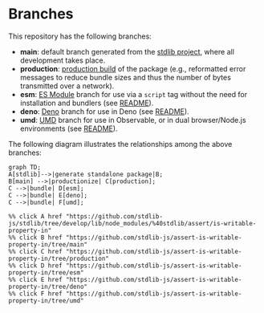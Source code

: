 <!--

@license Apache-2.0

Copyright (c) 2022 The Stdlib Authors.

Licensed under the Apache License, Version 2.0 (the "License");
you may not use this file except in compliance with the License.
You may obtain a copy of the License at

    http://www.apache.org/licenses/LICENSE-2.0

Unless required by applicable law or agreed to in writing, software
distributed under the License is distributed on an "AS IS" BASIS,
WITHOUT WARRANTIES OR CONDITIONS OF ANY KIND, either express or implied.
See the License for the specific language governing permissions and
limitations under the License.

-->

# Branches

This repository has the following branches:

-   **main**: default branch generated from the [stdlib project][stdlib-url], where all development takes place.
-   **production**: [production build][production-url] of the package (e.g., reformatted error messages to reduce bundle sizes and thus the number of bytes transmitted over a network).
-   **esm**: [ES Module][esm-url] branch for use via a `script` tag without the need for installation and bundlers (see [README][esm-readme]).
-   **deno**: [Deno][deno-url] branch for use in Deno (see [README][deno-readme]).
-   **umd**: [UMD][umd-url] branch for use in Observable, or in dual browser/Node.js environments (see [README][umd-readme]).

The following diagram illustrates the relationships among the above branches:

```mermaid
graph TD;
A[stdlib]-->|generate standalone package|B;
B[main] -->|productionize| C[production];
C -->|bundle| D[esm];
C -->|bundle| E[deno];
C -->|bundle| F[umd];

%% click A href "https://github.com/stdlib-js/stdlib/tree/develop/lib/node_modules/%40stdlib/assert/is-writable-property-in"
%% click B href "https://github.com/stdlib-js/assert-is-writable-property-in/tree/main"
%% click C href "https://github.com/stdlib-js/assert-is-writable-property-in/tree/production"
%% click D href "https://github.com/stdlib-js/assert-is-writable-property-in/tree/esm"
%% click E href "https://github.com/stdlib-js/assert-is-writable-property-in/tree/deno"
%% click F href "https://github.com/stdlib-js/assert-is-writable-property-in/tree/umd"
```

[stdlib-url]: https://github.com/stdlib-js/stdlib/tree/develop/lib/node_modules/%40stdlib/assert/is-writable-property-in
[production-url]: https://github.com/stdlib-js/assert-is-writable-property-in/tree/production
[deno-url]: https://github.com/stdlib-js/assert-is-writable-property-in/tree/deno
[deno-readme]: https://github.com/stdlib-js/assert-is-writable-property-in/blob/deno/README.md
[umd-url]: https://github.com/stdlib-js/assert-is-writable-property-in/tree/umd
[umd-readme]: https://github.com/stdlib-js/assert-is-writable-property-in/blob/umd/README.md
[esm-url]: https://github.com/stdlib-js/assert-is-writable-property-in/tree/esm
[esm-readme]: https://github.com/stdlib-js/assert-is-writable-property-in/blob/esm/README.md